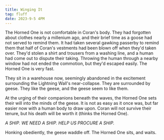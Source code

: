 ```yaml
---
title: Winging It
tag: fluff
date: 2023-9-5 4PM
---
```


The Horned One is not comfortable in Coran's body. They had forgotten about clothes nearly a millenium ago, and their brief time as a goose had not served to remind them. It had taken several gawking passerby to remind them that half of Coran's vestments had been blown off when they'd taken over. They'd stolen a shirt and trousers from a washing line, and a human had come out to dispute their taking. Throwing the human through a nearby window had not ended the commotion, but they'd escaped easily. The Horned One is very fast.

They sit in a warehouse now, seemingly abandoned in the excitement surrounding the Lightning Wall's near-collapse. They are surrounded by geese. They like the geese, and the geese seem to like them. 

At the urging of their companions beneath the waves, the Horned One sets their will into the minds of the geese. It is not as easy as it once was, but far easier now with a human body to draw upon. Coran will not survive their tenure, but his death will be worth it (thinks the Horned One).

*A SHIP. WE NEED A SHIP. HELP US PROCURE A SHIP.*

Honking obediently, the geese waddle off. The Horned One sits, and waits.